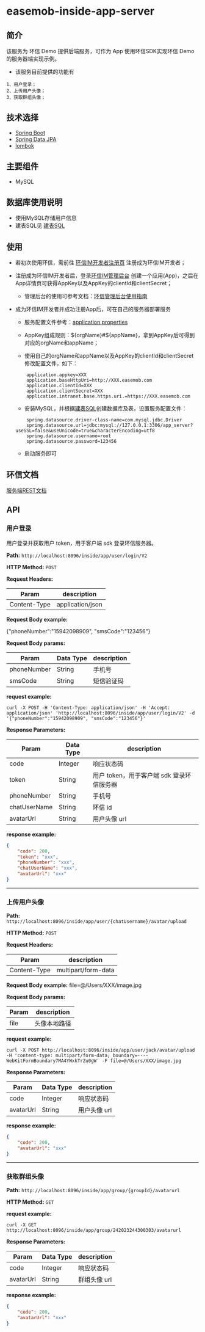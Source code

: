 # easemob-inside-app-server

## 简介

该服务为 环信 Demo 提供后端服务，可作为 App 使用环信SDK实现环信 Demo 的服务器端实现示例。

- 该服务目前提供的功能有

```
1、用户登录；
2、上传用户头像；
3、获取群组头像；
```

## 技术选择

* [Spring Boot](https://spring.io/projects/spring-boot)
* [Spring Data JPA](https://spring.io/projects/spring-data-jpa)
* [lombok](https://projectlombok.org/)


## 主要组件

* MySQL


## 数据库使用说明

* 使用MySQL存储用户信息
* 建表SQL见 [建表SQL](./doc/create_tables.sql)

## 使用

- 若初次使用环信，需前往 [环信IM开发者注册页](https://console.easemob.com/user/register) 注册成为环信IM开发者；

- 注册成为环信IM开发者后，登录[环信IM管理后台](https://console.easemob.com/user/login) 创建一个应用(App)，之后在App详情页可获得AppKey以及AppKey的clientId和clientSecret；

    - 管理后台的使用可参考文档：[环信管理后台使用指南](http://docs-im.easemob.com/im/quickstart/essential/console)

- 成为环信IM开发者并成功注册App后，可在自己的服务器部署服务

    - 服务配置文件参考：[application.properties](./app-server/src/main/resources/application.properties)

    - AppKey组成规则：${orgName}#${appName}，拿到AppKey后可得到对应的orgName和appName；

    - 使用自己的orgName和appName以及AppKey的clientId和clientSecret修改配置文件，如下：
    ```
        application.appkey=XXX
        application.baseHttpUri=http://XXX.easemob.com
        application.clientId=XXX
        application.clientSecret=XXX
        application.intranet.base.https.uri.=https://XXX.easemob.com
    ```

    - 安装MySQL，并根据[建表SQL](./doc/create_tables.sql)创建数据库及表，设置服务配置文件：
    ```
        spring.datasource.driver-class-name=com.mysql.jdbc.Driver
        spring.datasource.url=jdbc:mysql://127.0.0.1:3306/app_server?useSSL=false&useUnicode=true&characterEncoding=utf8
        spring.datasource.username=root
        spring.datasource.password=123456
    ```

    - 启动服务即可


## 环信文档

[服务端REST文档](https://doc.easemob.com/document/server-side/overview.html)

## API

### 用户登录

用户登录并获取用户 token，用于客户端 sdk 登录环信服务器。

**Path:** `http://localhost:8096/inside/app/user/login/V2`

**HTTP Method:** `POST`

**Request Headers:**

| Param        | description      |
| ------------ | ---------------- |
| Content-Type | application/json |

**Request Body example:**

{"phoneNumber":"15942098909", "smsCode":"123456"}

**Request Body params:**

| Param       | Data Type | description |
|-------------| --------- |-------------|
| phoneNumber | String    | 手机号         |
| smsCode     | String    | 短信验证码       |

**request example:**

```
curl -X POST -H 'Content-Type: application/json' -H 'Accept: application/json' 'http://localhost:8096/inside/app/user/login/V2' -d '{"phoneNumber":"15942098909", "smsCode":"123456"}'
```

**Response Parameters:**

| Param           | Data Type | description                |
| --------------- |-----------|----------------------------|
| code            | Integer   | 响应状态码                      |
| token     | String    | 用户 token，用于客户端 sdk 登录环信服务器 |
| phoneNumber     | String    | 手机号                        |
| chatUserName | String      | 环信 id                      |
| avatarUrl | String    | 用户头像 url                   |

**response example:**

```json
{
    "code": 200,
    "token": "xxx",
    "phoneNumber": "xxx",
    "chatUserName": "xxx",
    "avatarUrl": "xxx"
}
```

---

### 上传用户头像

**Path:** `http://localhost:8096/inside/app/user/{chatUsername}/avatar/upload`

**HTTP Method:** `POST`

**Request Headers:**

| Param        | description      |
| ------------ | ---------------- |
| Content-Type | multipart/form-data |

**Request Body example:**
file=@/Users/XXX/image.jpg

**Request Body params:**

| Param   | description |
|---------|-------------|
| file    | 头像本地路径      |

**request example:**

```
curl -X POST http://localhost:8096/inside/app/user/jack/avatar/upload -H 'content-type: multipart/form-data; boundary=----WebKitFormBoundary7MA4YWxkTrZu0gW' -F file=@/Users/XXX/image.jpg
```

**Response Parameters:**

| Param           | Data Type | description                |
| --------------- |-----------|----------------------------|
| code            | Integer   | 响应状态码                      |
| avatarUrl | String    | 用户头像 url                   |

**response example:**

```json
{
    "code": 200,
    "avatarUrl": "xxx"
}
```

---

### 获取群组头像

**Path:** `http://localhost:8096/inside/app/group/{groupId}/avatarurl`

**HTTP Method:** `GET`

**request example:**

```
curl -X GET http://localhost:8096/inside/app/group/242023244300303/avatarurl
```

**Response Parameters:**

| Param           | Data Type | description |
| --------------- |-----------|-------------|
| code            | Integer   | 响应状态码       |
| avatarUrl | String    | 群组头像 url    |

**response example:**

```json
{
    "code": 200,
    "avatarUrl": "xxx"
}
```

